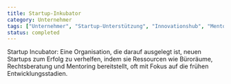 ```yaml
---
title: Startup-Inkubator
category: Unternehmer
tags: ["Unternehmer", "Startup-Unterstützung", "Innovationshub", "Mentoring"]
status: completed
---
```

Startup Incubator: Eine Organisation, die darauf ausgelegt ist, neuen Startups zum Erfolg zu verhelfen, indem sie Ressourcen wie Büroräume, Rechtsberatung und Mentoring bereitstellt, oft mit Fokus auf die frühen Entwicklungsstadien.
